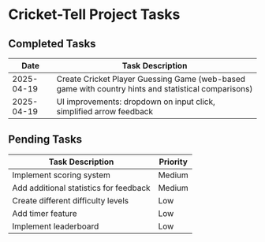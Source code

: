 # Cricket-Tell Project Tasks

## Completed Tasks

| Date       | Task Description                                           |
|------------|-----------------------------------------------------------|
| 2025-04-19 | Create Cricket Player Guessing Game (web-based game with country hints and statistical comparisons) |
| 2025-04-19 | UI improvements: dropdown on input click, simplified arrow feedback |

## Pending Tasks

| Task Description                                          | Priority |
|----------------------------------------------------------|----------|
| Implement scoring system                                  | Medium   |
| Add additional statistics for feedback                    | Medium   |
| Create different difficulty levels                        | Low      |
| Add timer feature                                         | Low      |
| Implement leaderboard                                     | Low      |
